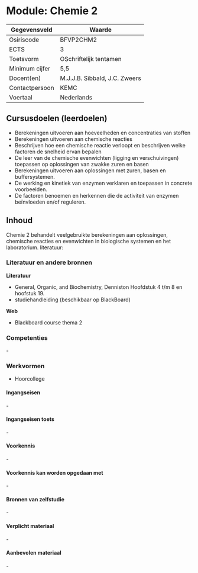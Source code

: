 # Module: Chemie 2

| Gegevensveld  | Waarde |
| ------------- | ------------- |
| Osiriscode  | BFVP2CHM2  |
| ECTS  | 3 |
| Toetsvorm  | OSchriftelijk tentamen |
| Minimum cijfer  | 5,5 |
| Docent(en)  | M.J.J.B. Sibbald, 	J.C. Zweers |
| Contactpersoon  | KEMC |
| Voertaal  | Nederlands |

## Cursusdoelen (leerdoelen)

- Berekeningen uitvoeren aan hoeveelheden en concentraties van stoffen
- Berekeningen uitvoeren aan chemische reacties
- Beschrijven hoe een chemische reactie verloopt en beschrijven welke factoren de snelheid ervan bepalen
- De leer van de chemische evenwichten (ligging en verschuivingen) toepassen op oplossingen van zwakke zuren en basen
- Berekeningen uitvoeren aan oplossingen met zuren, basen en buffersystemen.
- De werking en kinetiek van enzymen verklaren en toepassen in concrete voorbeelden.
- De factoren benoemen en herkennen die de activiteit van enzymen beïnvloeden en/of reguleren.

## Inhoud

Chemie 2 behandelt veelgebruikte berekeningen aan oplossingen, chemische reacties en 
evenwichten in biologische systemen en het laboratorium.
literatuur:

### Literatuur en andere bronnen

**Literatuur**
- General, Organic, and Biochemistry, Denniston Hoofdstuk 4 t/m 8 en hoofstuk 19.
- studiehandleiding (beschikbaar op BlackBoard)

**Web**
- Blackboard course thema 2

### Competenties
\-

### Werkvormen  
- Hoorcollege

#### Ingangseisen 
\- 

#### Ingangseisen toets
\- 

#### Voorkennis
\-

#### Voorkennis kan worden opgedaan met
\-

#### Bronnen van zelfstudie
\-

#### Verplicht materiaal
\-

#### Aanbevolen materiaal
\-

